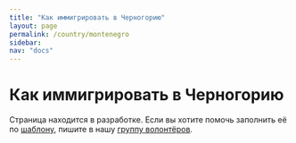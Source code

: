```yaml
---
title: "Как иммигрировать в Черногорию"
layout: page
permalink: /country/montenegro
sidebar:
nav: "docs"
---
```


# Как иммигрировать в Черногорию

Страница находится в разработке. Если вы хотите помочь заполнить её по [шаблону](/template), пишите в нашу [группу волонтёров](https://t.me/+FHi3FnJaoWJkMDAx).

